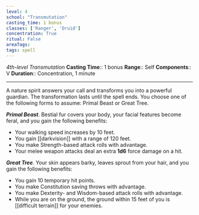 ```yaml
---
level: 4
school: "Transmutation"
casting_time: 1 bonus
classes: ['Ranger', 'Druid']
concentration: True
ritual: False
areaTags: 
tags: spell
---
```


_4th-level Transmutation_
**Casting Time**:: 1 bonus
**Range**:: Self
**Components**:: V
**Duration**:: Concentration, 1 minute

---

A nature spirit answers your call and transforms you into a powerful guardian. The transformation lasts until the spell ends. You choose one of the following forms to assume: Primal Beast or Great Tree.


**_Primal Beast_**. Bestial fur covers your body, your facial features become feral, and you gain the following benefits:

- Your walking speed increases by 10 feet.
- You gain [[darkvision]] with a range of 120 feet.
- You make Strength-based attack rolls with advantage.
- Your melee weapon attacks deal an extra **1d6** force damage on a hit.


**_Great Tree_**. Your skin appears barky, leaves sprout from your hair, and you gain the following benefits:

- You gain 10 temporary hit points.
- You make Constitution saving throws with advantage.
- You make Dexterity- and Wisdom-based attack rolls with advantage.
- While you are on the ground, the ground within 15 feet of you is [[difficult terrain]] for your enemies.



